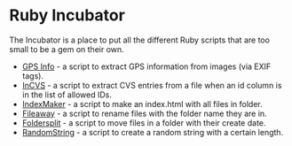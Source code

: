 Ruby Incubator
==============

The Incubator is a place to put all the different Ruby scripts that are too small to be a gem on their own.

* [GPS Info](./GPS_info) - a script to extract GPS information from images (via EXIF tags).
* [InCVS](./InCVS) - a script to extract CVS entries from a file when an id column is in the list of allowed IDs.
* [IndexMaker](./IndexMaker) - a script to make an index.html with all files in folder.
* [Fileaway](./fileaway) - a script to rename files with the folder name they are in. 
* [Foldersplit](./foldersplit) - a script to move files in a folder with their create date. 
* [RandomString](./random_string) - a script to create a random string with a certain length.
